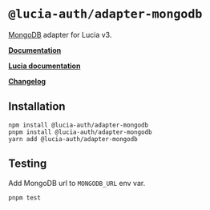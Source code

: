 # `@lucia-auth/adapter-mongodb`

[MongoDB](https://mongodb.com) adapter for Lucia v3.

**[Documentation](https://lucia-auth.com/reference#lucia-authadapter-mongodb)**

**[Lucia documentation](https://lucia-auth.com)**

**[Changelog](https://github.com/pilcrowOnPaper/lucia/blob/main/packages/adapter-mongodb/CHANGELOG.md)**

## Installation

```
npm install @lucia-auth/adapter-mongodb
pnpm install @lucia-auth/adapter-mongodb
yarn add @lucia-auth/adapter-mongodb
```

## Testing

Add MongoDB url to `MONGODB_URL` env var.

```
pnpm test
```

